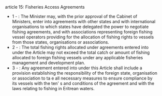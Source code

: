 article 15: Fisheries Access Agreements

<ul>
			<li>1 - : The Minister may, with the prior approval of the Cabinet of Ministers, enter into agreements with other states and with international organisations to which states have delegated the power to negotiate fishing agreements, and with associations representing foreign fishing vessel operators providing for the allocation of fishing rights to vessels from those states, organisations or associations.<ul>
			</ul></li>			<li>2 - : The total fishing rights allocated under agreements entered into under the Article may not exceed the total catch or amount of fishing allocated to foreign fishing vessels under any applicable fisheries management and development plan.<ul>
			</ul></li>			<li>3 - : Any agreement entered into under this Article shall include a provision establishing the responsibility of the foreign state, organisation or association to ta e all necessary measures to ensure compliance by its vessels with the ten&#39; s and conditions of the agreement and with the laws relating to fishing in Eritrean waters.<ul>
			</ul></li></ul>